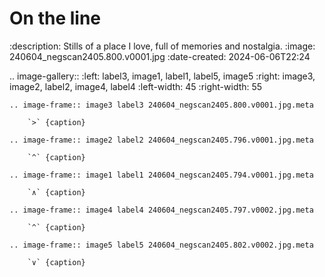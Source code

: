 # On the line

:description: Stills of a place I love, full of memories and nostalgia.
:image: 240604_negscan2405.800.v0001.jpg
:date-created: 2024-06-06T22:24

.. image-gallery::
    :left: label3, image1, label1, label5, image5
    :right: image3, image2, label2, image4, label4
    :left-width: 45
    :right-width: 55

    .. image-frame:: image3 label3 240604_negscan2405.800.v0001.jpg.meta

        `>` {caption}

    .. image-frame:: image2 label2 240604_negscan2405.796.v0001.jpg.meta

        `^` {caption}

    .. image-frame:: image1 label1 240604_negscan2405.794.v0001.jpg.meta

        `∧` {caption}

    .. image-frame:: image4 label4 240604_negscan2405.797.v0002.jpg.meta

        `^` {caption}

    .. image-frame:: image5 label5 240604_negscan2405.802.v0002.jpg.meta

        `∨` {caption}